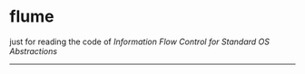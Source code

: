 # flume

just for reading the code of *Information Flow Control for Standard OS Abstractions*

-------
